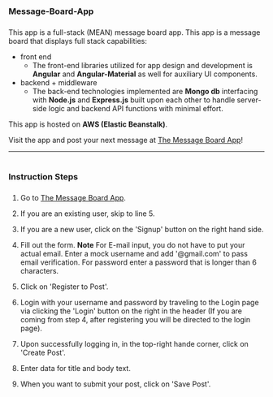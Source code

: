 # <h3>Message-Board-App<h3>

This app is a full-stack (MEAN) message board app.  This app is a message board that displays full stack capabilities: 
* front end 
  * The front-end libraries utilized for app design and development is **Angular** and **Angular-Material** as well for auxiliary UI components.
* backend + middleware
  * The back-end technologies implemented are **Mongo db** interfacing with **Node.js** and **Express.js** built upon each other to handle server-side logic and backend API functions with minimal effort. 

This app is hosted on **AWS (Elastic Beanstalk)**. 

Visit the app and post your next message at [The Message Board App](http://recentapp-env.eba-bkgdwfgh.us-east-2.elasticbeanstalk.com/auth/login)!
**************************
# <h3> Instruction Steps <h3>

1. Go to [The Message Board App](http://recentapp-env.eba-bkgdwfgh.us-east-2.elasticbeanstalk.com/auth/login).

2. If you are an existing user, skip to line 5. 

3. If you are a new user, click on the 'Signup' button on the right hand side.

3. Fill out the form.
  **Note** For E-mail input, you do not have to put your actual email.  Enter a mock username and add '@gmail.com' to pass email verification. 
           For password enter a password that is longer than 6 characters.  

4. Click on 'Register to Post'.

5. Login with your username and password by traveling to the Login page via clicking the 'Login' button on the right in the header (If you are coming from step 4, after registering you will be directed to the login page). 

6. Upon successfully logging in, in the top-right hande corner, click on 'Create Post'. 

7. Enter data for title and body text.

8. When you want to submit your post, click on 'Save Post'. 

